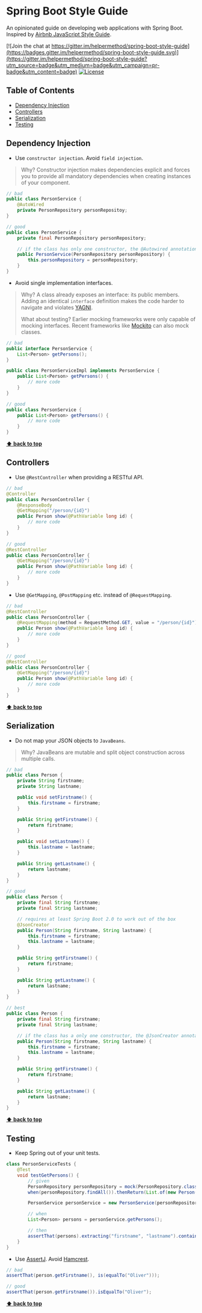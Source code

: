 # Spring Boot Style Guide

An opinionated guide on developing web applications with Spring Boot. Inspired by [Airbnb JavaScript Style Guide](https://github.com/airbnb/javascript).

[![Join the chat at https://gitter.im/helpermethod/spring-boot-style-guide](https://badges.gitter.im/helpermethod/spring-boot-style-guide.svg)](https://gitter.im/helpermethod/spring-boot-style-guide?utm_source=badge&utm_medium=badge&utm_campaign=pr-badge&utm_content=badge)
[![License](https://img.shields.io/badge/license-MIT-blue.svg)](https://raw.githubusercontent.com/helpermethod/spring-boot-style-guide/master/LICENSE)

## Table of Contents

* [Dependency Injection](#dependency-injection)
* [Controllers](#controllers)
* [Serialization](#serialization)
* [Testing](#testing)

## Dependency Injection

* Use `constructor injection`. Avoid `field injection`.

> Why? Constructor injection makes dependencies explicit and forces you to provide all mandatory dependencies when creating instances of your component.

```java
// bad
public class PersonService {
    @AutoWired
    private PersonRepository personRepositoy;
}

// good
public class PersonService {
    private final PersonRepository personRepository;

    // if the class has only one constructor, the @Autowired annotation can be omitted
    public PersonService(PersonRepository personRepository) {
        this.personRepository = personRepository;
    }
}    
```

* Avoid single implementation interfaces.

> Why? A class already exposes an interface: its public members. Adding an identical `interface` definition makes the code harder to navigate and violates [YAGNI](https://en.wikipedia.org/wiki/You_aren%27t_gonna_need_it).
>
> What about testing? Earlier mocking frameworks were only capable of mocking interfaces. Recent frameworks like [Mockito](https://site.mockito.org/) can also mock classes. 

```java
// bad
public interface PersonService {
    List<Person> getPersons();
}

public class PersonServiceImpl implements PersonService {
    public List<Person> getPersons() {
        // more code
    }
}

// good
public class PersonService {
    public List<Person> getPersons() {
        // more code
    }
}
```

**[⬆ back to top](#table-of-contents)**

## Controllers

* Use `@RestController` when providing a RESTful API.

```java
// bad
@Controller
public class PersonController {
    @ResponseBody
    @GetMapping("/person/{id}")
    public Person show(@PathVariable long id) {
        // more code
    }
}

// good
@RestController
public class PersonController {
    @GetMapping("/person/{id}")
    public Person show(@PathVariable long id) {
        // more code
    }
}
```

* Use `@GetMapping`, `@PostMapping` etc. instead of `@RequestMapping`.
 
```java
// bad
@RestController
public class PersonController {
    @RequestMapping(method = RequestMethod.GET, value = "/person/{id}")
    public Person show(@PathVariable long id) {
        // more code
    }
}

// good
@RestController
public class PersonController {
    @GetMapping("/person/{id}")
    public Person show(@PathVariable long id) {
        // more code
    }
}
```

**[⬆ back to top](#table-of-contents)**

## Serialization

* Do not map your JSON objects to `JavaBeans`.

> Why? JavaBeans are mutable and split object construction across multiple calls.

```java
// bad
public class Person {
    private String firstname;
    private String lastname;

    public void setFirstname() {
        this.firstname = firstname;
    }

    public String getFirstname() {
        return firstname;
    }

    public void setLastname() {
        this.lastname = lastname;
    }

    public String getLastname() {
        return lastname;
    }
}

// good
public class Person {
    private final String firstname;
    private final String lastname;

    // requires at least Spring Boot 2.0 to work out of the box
    @JsonCreator
    public Person(String firstname, String lastname) {
        this.firstname = firstname;
        this.lastname = lastname;
    }

    public String getFirstname() {
        return firstname;
    }

    public String getLastname() {
        return lastname;
    }
}

// best
public class Person {
    private final String firstname;
    private final String lastname;

    // if the class has a only one constructor, the @JsonCreator annotation can be omitted
    public Person(String firstname, String lastname) {
        this.firstname = firstname;
        this.lastname = lastname;
    }

    public String getFirstname() {
        return firstname;
    }

    public String getLastname() {
        return lastname;
    }
}
```

**[⬆ back to top](#table-of-contents)**

## Testing

* Keep Spring out of your unit tests.

```java
class PersonServiceTests {
    @Test
    void testGetPersons() {
        // given
        PersonRepository personRepository = mock(PersonRepository.class);
        when(personRepository.findAll()).thenReturn(List.of(new Person("Oliver", "Weiler")));

        PersonService personService = new PersonService(personRepository);

        // when
        List<Person> persons = personService.getPersons();

        // then
        assertThat(persons).extracting("firstname", "lastname").containsExactly("Oliver", "Weiler");
    }
}
```

* Use [AssertJ](http://joel-costigliola.github.io/assertj/). Avoid [Hamcrest](http://hamcrest.org/).

```java
// bad
assertThat(person.getFirstname(), is(equalTo("Oliver")));

// good
assertThat(person.getFirstname()).isEqualTo("Oliver");
```

**[⬆ back to top](#table-of-contents)**
